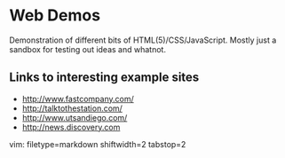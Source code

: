 # Web Demos #

Demonstration of different bits of HTML(5)/CSS/JavaScript.  Mostly just a
sandbox for testing out ideas and whatnot.

## Links to interesting example sites ##
- http://www.fastcompany.com/
- http://talktothestation.com/
- http://www.utsandiego.com/
- http://news.discovery.com

vim: filetype=markdown shiftwidth=2 tabstop=2
